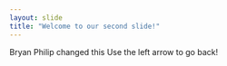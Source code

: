 ```yaml
---
layout: slide
title: "Welcome to our second slide!"
---
```

Bryan Philip changed this
Use the left arrow to go back!
